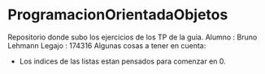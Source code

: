 # ProgramacionOrientadaObjetos
 Repositorio donde subo los ejercicios de los TP de la guia.
 Alumno : Bruno Lehmann
 Legajo  : 174316
 Algunas cosas a tener en cuenta:
 - Los indices de las listas estan pensados para comenzar en 0.
   
